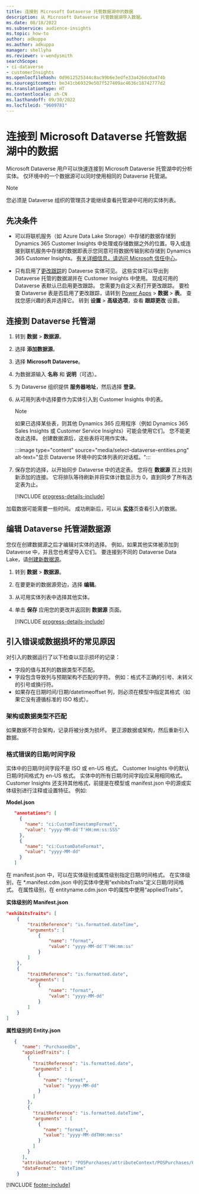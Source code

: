 ```yaml
---
title: 连接到 Microsoft Dataverse 托管数据湖中的数据
description: 从 Microsoft Dataverse 托管数据湖导入数据。
ms.date: 08/18/2022
ms.subservice: audience-insights
ms.topic: how-to
author: adkuppa
ms.author: adkuppa
manager: shellyha
ms.reviewer: v-wendysmith
searchScope:
- ci-dataverse
- customerInsights
ms.openlocfilehash: 0d9612525344c8ac99b6e3edfe33a426dc0a474b
ms.sourcegitcommit: be341cb69329e507f527409ac4636c18742777d2
ms.translationtype: HT
ms.contentlocale: zh-CN
ms.lasthandoff: 09/30/2022
ms.locfileid: "9609781"
---
```

# <a name="connect-to-data-in-a-microsoft-dataverse-managed-data-lake"></a>连接到 Microsoft Dataverse 托管数据湖中的数据

Microsoft Dataverse 用户可以快速连接到 Microsoft Dataverse 托管湖中的分析实体。 仅环境中的一个数据源可以同时使用相同的 Dataverse 托管湖。

> [!NOTE]
> 您必须是 Dataverse 组织的管理员才能继续查看托管湖中可用的实体列表。

## <a name="prerequisites"></a>先决条件

- 可以将联机服务（如 Azure Data Lake Storage）中存储的数据存储到 Dynamics 365 Customer Insights 中处理或存储数据之外的位置。导入或连接到联机服务中存储的数据即表示您同意可将数据传输到和存储到 Dynamics 365 Customer Insights。 [有关详细信息，请访问 Microsoft 信任中心](https://www.microsoft.com/trust-center)。

- 只有启用了[更改跟踪](/power-platform/admin/enable-change-tracking-control-data-synchronization)的 Dataverse 实体可见。 这些实体可以导出到 Dataverse 托管的数据湖并在 Customer Insights 中使用。 现成可用的 Dataverse 表默认已启用更改跟踪。 您需要为自定义表打开更改跟踪。 要检查 Dataverse 表是否启用了更改跟踪，请转到 [Power Apps](https://make.powerapps.com) > **数据** > **表**。 查找您感兴趣的表并选择它。 转到 **设置** > **高级选项**，查看 **跟踪更改** 设置。

## <a name="connect-to-a-dataverse-managed-lake"></a>连接到 Dataverse 托管湖

1. 转到 **数据** > **数据源**。

1. 选择 **添加数据源**。

1. 选择 **Microsoft Dataverse**。

1. 为数据源输入 **名称** 和 **说明**（可选）。

1. 为 Dataverse 组织提供 **服务器地址**，然后选择 **登录**。

1. 从可用列表中选择要作为实体引入到 Customer Insights 中的表。

   > [!NOTE]
   > 如果已选择某些表，则其他 Dynamics 365 应用程序（例如 Dynamics 365 Sales Insights 或 Customer Service Insights）可能会使用它们。 您不能更改此选择。 创建数据源后，这些表将可用作实体。

    :::image type="content" source="media/select-dataverse-entities.png" alt-text="显示 Dataverse 环境中的实体列表的对话框。":::

1. 保存您的选择，以开始同步 Dataverse 中的选定表。 您将在 **数据源** 页上找到新添加的连接。 它将排队等待刷新并将实体计数显示为 0，直到同步了所有选定表为止。

   [!INCLUDE [progress-details-include](includes/progress-details-pane.md)]

加载数据可能需要一些时间。 成功刷新后，可以从 [**实体**](entities.md)页查看引入的数据。

## <a name="edit-a-dataverse-managed-lake-data-source"></a>编辑 Dataverse 托管湖数据源

您仅在创建数据源之后才编辑对实体的选择。 例如，如果其他实体被添加到 Dataverse 中，并且您也希望导入它们。
要连接到不同的 Dataverse Data Lake，请[创建新数据源](#connect-to-a-dataverse-managed-lake)。

1. 转到 **数据** > **数据源**。

1. 在要更新的数据源旁边，选择 **编辑**。

1. 从可用实体列表中选择其他实体。

1. 单击 **保存** 应用您的更改并返回到 **数据源** 页面。

   [!INCLUDE [progress-details-include](includes/progress-details-pane.md)]

## <a name="common-reasons-for-ingestion-errors-or-corrupted-data"></a>引入错误或数据损坏的常见原因

对引入的数据运行了以下检查以显示损坏的记录：

- 字段的值与其列的数据类型不匹配。
- 字段包含导致列与预期架构不匹配的字符。 例如：格式不正确的引号、未转义的引号或换行符。
- 如果存在日期时间/日期/datetimeoffset 列，则必须在模型中指定其格式（如果它没有遵循标准的 ISO 格式）。

### <a name="schema-or-data-type-mismatch"></a>架构或数据类型不匹配

如果数据不符合架构，记录将被分类为损坏。 更正源数据或架构，然后重新引入数据。

### <a name="datetime-fields-in-the-wrong-format"></a>格式错误的日期/时间字段

实体中的日期/时间字段不是 ISO 或 en-US 格式。 Customer Insights 中的默认日期/时间格式为 en-US 格式。 实体中的所有日期/时间字段应采用相同格式。 Customer Insights 还支持其他格式，前提是在模型或 manifest.json 中的源或实体级别进行注释或设置特征。 例如: 

**Model.json**

   ```json
      "annotations": [
        {
          "name": "ci:CustomTimestampFormat",
          "value": "yyyy-MM-dd'T'HH:mm:ss:SSS"
        },
        {
          "name": "ci:CustomDateFormat",
          "value": "yyyy-MM-dd"
        }
      ]   
   ```

  在 manifest.json 中，可以在实体级别或属性级别指定日期/时间格式。 在实体级别，在 *.manifest.cdm.json 中的实体中使用“exhibitsTraits”定义日期/时间格式。 在属性级别，在 entityname.cdm.json 中的属性中使用“appliedTraits”。

**实体级别的 Manifest.json**

```json
"exhibitsTraits": [
    {
        "traitReference": "is.formatted.dateTime",
        "arguments": [
            {
                "name": "format",
                "value": "yyyy-MM-dd'T'HH:mm:ss"
            }
        ]
    },
    {
        "traitReference": "is.formatted.date",
        "arguments": [
            {
                "name": "format",
                "value": "yyyy-MM-dd"
            }
        ]
    }
]
```

**属性级别的 Entity.json**

```json
   {
      "name": "PurchasedOn",
      "appliedTraits": [
        {
          "traitReference": "is.formatted.date",
          "arguments" : [
            {
              "name": "format",
              "value": "yyyy-MM-dd"
            }
          ]
        },
        {
          "traitReference": "is.formatted.dateTime",
          "arguments" : [
            {
              "name": "format",
              "value": "yyyy-MM-ddTHH:mm:ss"
            }
          ]
        }
      ],
      "attributeContext": "POSPurchases/attributeContext/POSPurchases/PurchasedOn",
      "dataFormat": "DateTime"
    }
```

[!INCLUDE [footer-include](includes/footer-banner.md)]
